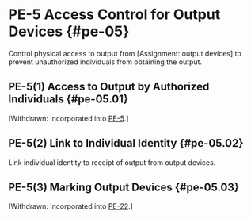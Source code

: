 # PE-5 Access Control for Output Devices {#pe-05}

Control physical access to output from [Assignment: output devices] to prevent unauthorized individuals from obtaining the output.

## PE-5(1) Access to Output by Authorized Individuals {#pe-05.01}

[Withdrawn: Incorporated into [PE-5](../pe/pe-05#pe-05).]

## PE-5(2) Link to Individual Identity {#pe-05.02}

Link individual identity to receipt of output from output devices.

## PE-5(3) Marking Output Devices {#pe-05.03}

[Withdrawn: Incorporated into [PE-22](../pe/pe-22#pe-22).]

